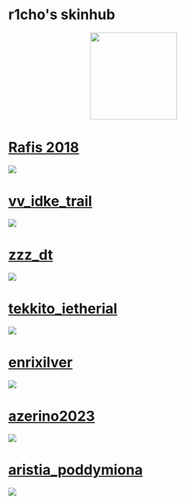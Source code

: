 # r1cho's skinhub

<p align="center">
<a href="https://osu.ppy.sh/users/13065919">
    <img src="https://a.ppy.sh/13065919"  
       width="175"
       height="175"></a>
<br>

# [Rafis 2018](https://github.com/agutin727/Catamarca-skins/raw/main/players/r1cho/Rafis%202018-03-26%20HDDT.osk)
[![](https://osu.ppy.sh/ss/19222857/13c4)](https://github.com/agutin727/Catamarca-skins/raw/main/players/r1cho/Rafis%202018-03-26%20HDDT.osk)

# [vv_idke_trail](https://github.com/agutin727/Catamarca-skins/raw/main/players/r1cho/vv_idke_trail.osk)
[![](https://osu.ppy.sh/ss/19222859/1ed1)](https://github.com/agutin727/Catamarca-skins/raw/main/players/r1cho/vv_idke_trail.osk)

# [zzz_dt](https://github.com/agutin727/Catamarca-skins/raw/main/players/r1cho/zzz%20dt.osk)
[![](https://osu.ppy.sh/ss/19222861/d987)](https://github.com/agutin727/Catamarca-skins/raw/main/players/r1cho/zzz%20dt.osk)

# [tekkito_ietherial](https://github.com/agutin727/Catamarca-skins/raw/main/players/r1cho/tekkito_ietherial.osk)
[![](https://osu.ppy.sh/ss/19222866/34b6)](https://github.com/agutin727/Catamarca-skins/raw/main/players/r1cho/tekkito_ietherial.osk)

# [enrixilver](https://github.com/agutin727/Catamarca-skins/raw/main/players/r1cho/enrixilver.osk)
[![](https://osu.ppy.sh/ss/19222868/f800)](https://github.com/agutin727/Catamarca-skins/raw/main/players/r1cho/enrixilver.osk)

# [azerino2023](https://github.com/agutin727/Catamarca-skins/raw/main/players/r1cho/azerino2023.osk)
[![](https://osu.ppy.sh/ss/19222872/ed9a)](https://github.com/agutin727/Catamarca-skins/raw/main/players/r1cho/azerino2023.osk)

# [aristia_poddymiona](https://github.com/agutin727/Catamarca-skins/raw/main/players/r1cho/aristia_poddymiona.osk)
[![](https://osu.ppy.sh/ss/19222937/01f4)](https://github.com/agutin727/Catamarca-skins/raw/main/players/r1cho/aristia_poddymiona.osk)

